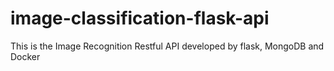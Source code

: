 # image-classification-flask-api
This is the Image Recognition Restful API developed by flask, MongoDB and Docker
